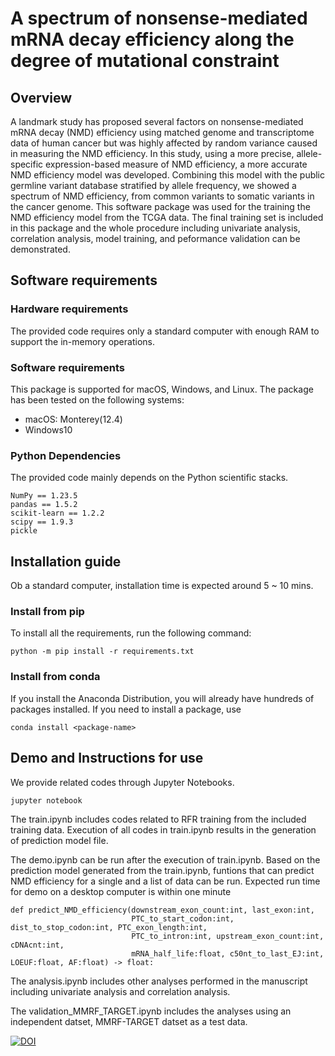 # A spectrum of nonsense-mediated mRNA decay efficiency along the degree of mutational constraint

## Overview
A landmark study has proposed several factors on nonsense-mediated mRNA decay (NMD) efficiency using matched genome and transcriptome data of human cancer but was highly affected by random variance caused in measuring the NMD efficiency. In this study, using a more precise, allele-specific expression-based measure of NMD efficiency, a more accurate NMD efficiency model was developed. Combining this model with the public germline variant database stratified by allele frequency, we showed a spectrum of NMD efficiency, from common variants to somatic variants in the cancer genome. 
This software package was used for the training the NMD efficiency model from the TCGA data. The final training set is included in this package and the whole procedure including univariate analysis, correlation analysis, model training, and peformance validation can be demonstrated.

## Software requirements

### Hardware requirements
The provided code requires only a standard computer with enough RAM to support the in-memory operations.

### Software requirements

This package is supported for macOS, Windows, and Linux. The package has been tested on the following systems:
- macOS: Monterey(12.4)
- Windows10


### Python Dependencies
The provided code mainly depends on the Python scientific stacks.

```
NumPy == 1.23.5
pandas == 1.5.2
scikit-learn == 1.2.2
scipy == 1.9.3
pickle
```

## Installation guide
Ob a standard computer, installation time is expected around 5 ~ 10 mins.

### Install from pip
To install all the requirements, run the following command:
```
python -m pip install -r requirements.txt
```

### Install from conda
If you install the Anaconda Distribution, you will already have hundreds of packages installed. If you need to install a package, use
```
conda install <package-name>
```

## Demo and Instructions for use
We provide related codes through Jupyter Notebooks. 
```
jupyter notebook
```
The train.ipynb includes codes related to RFR training from the included training data. Execution of all codes in train.ipynb results in the generation of prediction model file. 

The demo.ipynb can be run after the execution of train.ipynb. 
Based on the prediction model generated from the train.ipynb, funtions that can predict NMD efficiency for a single and a list of data can be run. 
Expected run time for demo on a desktop computer is within one minute

```
def predict_NMD_efficiency(downstream_exon_count:int, last_exon:int,
                           PTC_to_start_codon:int, dist_to_stop_codon:int, PTC_exon_length:int,
                           PTC_to_intron:int, upstream_exon_count:int, cDNAcnt:int, 
                           mRNA_half_life:float, c50nt_to_last_EJ:int, LOEUF:float, AF:float) -> float:
```

The analysis.ipynb includes other analyses performed in the manuscript including univariate analysis and correlation analysis.

The validation_MMRF_TARGET.ipynb includes the analyses using an independent datset, MMRF-TARGET datset as a test data.

[![DOI](https://zenodo.org/badge/DOI/10.5281/zenodo.13918125.svg)](https://doi.org/10.5281/zenodo.13918125)
